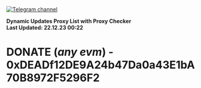 [![Telegram channel](https://img.shields.io/endpoint?url=https://runkit.io/damiankrawczyk/telegram-badge/branches/master?url=https://t.me/n4z4v0d)](https://t.me/n4z4v0d) 

**Dynamic Updates Proxy List with Proxy Checker**  
**Last Updated: 22.12.23 00:22**

# DONATE (_any evm_) - 0xDEADf12DE9A24b47Da0a43E1bA70B8972F5296F2
